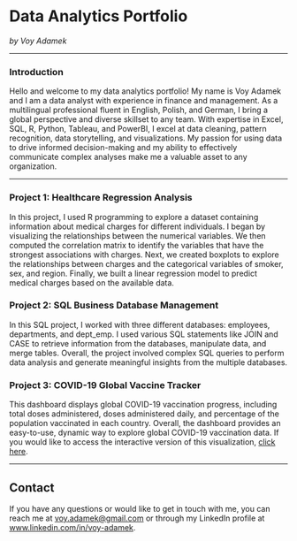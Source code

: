 # **Data Analytics Portfolio**
*by Voy Adamek*

***
### Introduction

Hello and welcome to my data analytics portfolio! 
My name is Voy Adamek and I am a data analyst with experience in finance and management. As a multilingual professional fluent in English, Polish, and German, I bring a global perspective and diverse skillset to any team. With expertise in Excel, SQL, R, Python, Tableau, and PowerBI, I excel at data cleaning, pattern recognition, data storytelling, and visualizations. My passion for using data to drive informed decision-making and my ability to effectively communicate complex analyses make me a valuable asset to any organization.

***

### Project 1: Healthcare Regression Analysis
In this project, I used R programming to explore a dataset containing information about medical charges for different individuals. I began by visualizing the relationships between the numerical variables. We then computed the correlation matrix to identify the variables that have the strongest associations with charges. Next, we created boxplots to explore the relationships between charges and the categorical variables of smoker, sex, and region. Finally, we built a linear regression model to predict medical charges based on the available data. 



### Project 2: SQL Business Database Management
In this SQL project, I worked with three different databases: employees, departments, and dept_emp. I used various SQL statements like JOIN and CASE to retrieve information from the databases, manipulate data, and merge tables. Overall, the project involved complex SQL queries to perform data analysis and generate meaningful insights from the multiple databases.


### Project 3: COVID-19 Global Vaccine Tracker
This dashboard displays global COVID-19 vaccination progress, including total doses administered, doses administered daily, and percentage of the population vaccinated in each country. Overall, the dashboard provides an easy-to-use, dynamic way to explore global COVID-19 vaccination data. If you would like to access the interactive version of this visualization, <a href="https://public.tableau.com/views/COVID-19GlobalVaccineTracker_16788414615040/COVID-19GlobalVaccineTracker?:language=en-US&:display_count=n&:origin=viz_share_link">click here</a>. 

***
## **Contact**
If you have any questions or would like to get in touch with me, you can reach me at voy.adamek@gmail.com or through my LinkedIn profile at www.linkedin.com/in/voy-adamek.
